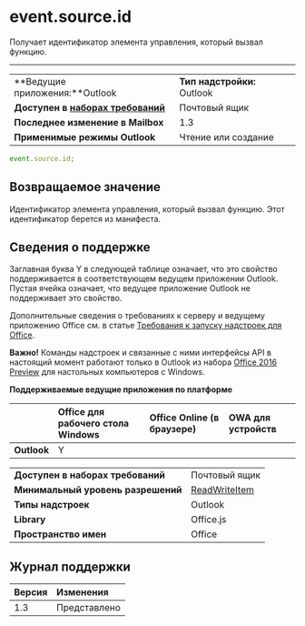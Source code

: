 

# event.source.id
Получает идентификатор элемента управления, который вызвал функцию.

****

|||
|:-----|:-----|
|**Ведущие приложения:**Outlook|**Тип надстройки:** Outlook|
|**Доступен в [наборах требований](../../docs/overview/specify-office-hosts-and-api-requirements.md)**|Почтовый ящик|
|**Последнее изменение в Mailbox**|1.3|
|**Применимые режимы Outlook**|Чтение или создание|



```js
event.source.id;
```


## Возвращаемое значение

Идентификатор элемента управления, который вызвал функцию. Этот идентификатор берется из манифеста.


## Сведения о поддержке


Заглавная буква Y в следующей таблице означает, что это свойство поддерживается в соответствующем ведущем приложении Outlook. Пустая ячейка означает, что ведущее приложение Outlook не поддерживает это свойство.

Дополнительные сведения о требованиях к серверу и ведущему приложению Office см. в статье [Требования к запуску надстроек для Office](../../docs/overview/requirements-for-running-office-add-ins.md).

 **Важно!** Команды надстроек и связанные с ними интерфейсы API в настоящий момент работают только в Outlook из набора [Office 2016 Preview](https://products.office.com/en-us/office-2016-preview) для настольных компьютеров с Windows.


**Поддерживаемые ведущие приложения по платформе**

| |**Office для рабочего стола Windows**|**Office Online (в браузере)**|**OWA для устройств**|
|:-----|:-----|:-----|:-----|
|**Outlook**|Y|||

|||
|:-----|:-----|
|**Доступен в наборах требований**|Почтовый ящик|
|**Минимальный уровень разрешений**|[ReadWriteItem](../../docs/outlook/understanding-outlook-add-in-permissions.md)|
|**Типы надстроек**|Outlook|
|**Library**|Office.js|
|**Пространство имен**|Office|

## Журнал поддержки




|**Версия**|**Изменения**|
|:-----|:-----|
|1.3|Представлено|
